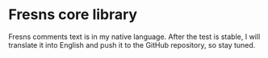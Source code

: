 # Fresns core library

Fresns comments text is in my native language. After the test is stable, I will translate it into English and push it to the GitHub repository, so stay tuned.